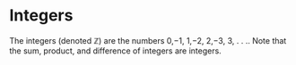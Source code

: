 # Integers
The integers (denoted $\mathbb{Z}$) are the numbers 0,−1, 1,−2, 2,−3, 3, . . .. Note
that the sum, product, and difference of integers are integers.
